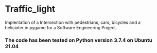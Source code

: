 # Traffic_light
Implentation of a Intersection with pedestrians, cars, bicycles and a helicioter in pygame for a Software Engineering Project.

### The code has been tested on Python version 3.7.4 on Ubuntu 21.04
